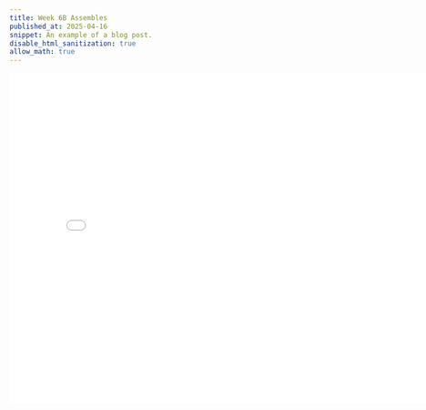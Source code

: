 ```yaml
---
title: Week 6B Assembles
published_at: 2025-04-16
snippet: An example of a blog post.
disable_html_sanitization: true
allow_math: true
---
```



<iframe src="/simpleShader.html" width="800" height="580" frameborder="0"></iframe>